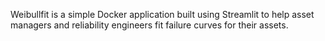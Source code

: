 Weibullfit is a simple Docker application built using Streamlit to help asset managers and reliability engineers fit failure curves for their assets. 
